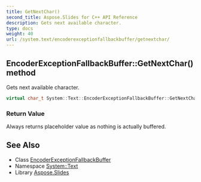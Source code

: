 ```yaml
---
title: GetNextChar()
second_title: Aspose.Slides for C++ API Reference
description: Gets next available character.
type: docs
weight: 40
url: /system.text/encoderexceptionfallbackbuffer/getnextchar/
---
```

## EncoderExceptionFallbackBuffer::GetNextChar() method


Gets next available character.

```cpp
virtual char_t System::Text::EncoderExceptionFallbackBuffer::GetNextChar() override
```


### Return Value

Always returns placeholder value as nothing is actually buffered.

## See Also

* Class [EncoderExceptionFallbackBuffer](../)
* Namespace [System::Text](../../)
* Library [Aspose.Slides](../../../)